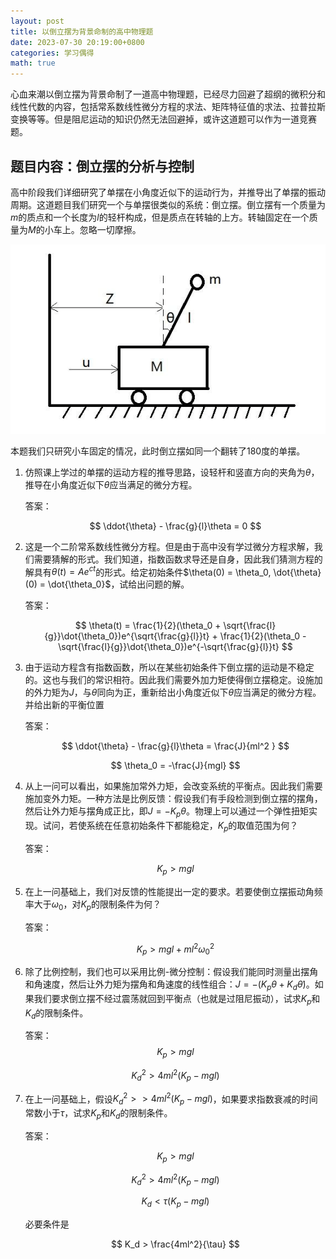 ```yaml
---
layout: post
title: 以倒立摆为背景命制的高中物理题
date: 2023-07-30 20:19:00+0800
categories: 学习偶得
math: true
---
```


心血来潮以倒立摆为背景命制了一道高中物理题，已经尽力回避了超纲的微积分和线性代数的内容，包括常系数线性微分方程的求法、矩阵特征值的求法、拉普拉斯变换等等。但是阻尼运动的知识仍然无法回避掉，或许这道题可以作为一道竞赛题。

## 题目内容：倒立摆的分析与控制

高中阶段我们详细研究了单摆在小角度近似下的运动行为，并推导出了单摆的振动周期。这道题目我们研究一个与单摆很类似的系统：倒立摆。倒立摆有一个质量为$m$的质点和一个长度为$l$的轻杆构成，但是质点在转轴的上方。转轴固定在一个质量为$M$的小车上。忽略一切摩擦。

![](/assets/1-346-png_6_0_0_171_294_623_375_893.25_1263.375-576-0-0-576.jpg)

本题我们只研究小车固定的情况，此时倒立摆如同一个翻转了180度的单摆。

1. 仿照课上学过的单摆的运动方程的推导思路，设轻杆和竖直方向的夹角为$\theta$，推导在小角度近似下$\theta$应当满足的微分方程。

   答案：

   $$
   \ddot{\theta} - \frac{g}{l}\theta = 0
   $$



2. 这是一个二阶常系数线性微分方程。但是由于高中没有学过微分方程求解，我们需要猜解的形式。我们知道，指数函数求导还是自身，因此我们猜测方程的解具有$\theta(t) = Ae^{ct}$的形式。给定初始条件$\theta(0) = \theta_0, \dot{\theta}(0) = \dot{\theta_0}$，试给出问题的解。

   答案：
   
   $$
   \theta(t) = \frac{1}{2}(\theta_0 + \sqrt{\frac{l}{g}}\dot{\theta_0})e^{\sqrt{\frac{g}{l}}t} + \frac{1}{2}(\theta_0 -\sqrt{\frac{l}{g}}\dot{\theta_0})e^{-\sqrt{\frac{g}{l}}t}
   $$

3. 由于运动方程含有指数函数，所以在某些初始条件下倒立摆的运动是不稳定的。这也与我们的常识相符。因此我们需要外加力矩使得倒立摆稳定。设施加的外力矩为$J$，与$\theta$同向为正，重新给出小角度近似下$\theta$应当满足的微分方程。并给出新的平衡位置

   答案：
   
   $$
   \ddot{\theta} - \frac{g}{l}\theta = \frac{J}{ml^2	}
   $$

   $$
   \theta_0 = -\frac{J}{mgl}
   $$

4. 从上一问可以看出，如果施加常外力矩，会改变系统的平衡点。因此我们需要施加变外力矩。一种方法是比例反馈：假设我们有手段检测到倒立摆的摆角，然后让外力矩与摆角成正比，即$J = -K_p\theta$。物理上可以通过一个弹性扭矩实现。试问，若使系统在任意初始条件下都能稳定，$K_p$的取值范围为何？

   答案：
   
   $$
   K_p > mgl
   $$

5. 在上一问基础上，我们对反馈的性能提出一定的要求。若要使倒立摆振动角频率大于$\omega_0$，对$K_p$的限制条件为何？

   答案：
   
   $$
   K_p > mgl + ml^2 \omega_0^2
   $$

6. 除了比例控制，我们也可以采用比例-微分控制：假设我们能同时测量出摆角和角速度，然后让外力矩为摆角和角速度的线性组合：$J = -(K_p \theta + K_d\dot{\theta})$。如果我们要求倒立摆不经过震荡就回到平衡点（也就是过阻尼振动），试求$K_p$和$K_d$的限制条件。

   答案：
   $$
   K_p > mgl
   $$

   $$
   K_d^2 > 4ml^2(K_p - mgl)
   $$

   

7. 在上一问基础上，假设$K_d^2 >> 4ml^2(K_p - mgl)$，如果要求指数衰减的时间常数小于$\tau$，试求$K_p$和$K_d$的限制条件。

   答案：
   
   $$
   K_p > mgl
   $$
   
   $$
   K_d^2 > 4ml^2(K_p - mgl)
   $$
   
   $$
   K_d < \tau(K_p - mgl)
   $$
   
   必要条件是
   
   $$
   K_d > \frac{4ml^2}{\tau}
   $$